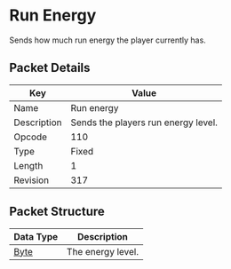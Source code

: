 # Run Energy
Sends how much run energy the player currently has.

## Packet Details
| Key | Value |
|--|--|
| Name | Run energy |
| Description | Sends the players run energy level. |
| Opcode | 110 |
| Type | Fixed |
| Length | 1 |
| Revision | 317 |

## Packet Structure
| Data Type | Description |
|--|--|
| [Byte](/Data-Types.html#common-data-types) | The energy level. |
